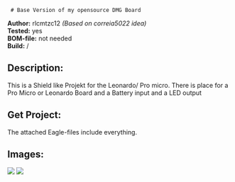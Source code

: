      # Base Version of my opensource DMG Board

**Author:** rlcmtzc12 *(Based on correia5022 idea)*  
**Tested:** yes  
**BOM-file:** not needed   
**Build:** /  

## Description:

This is a Shield like Projekt for the Leonardo/ Pro micro. There is place for a Pro Micro or Leonardo Board and a Battery input and a LED output
## Get Project:
The attached Eagle-files include everything.

## Images:

![](https://github.com/rlcmtzc/OpenGBZ/blob/master/OSDMG_Leonardo_Shield/images/opemGBZ_bottom.png)
![](https://github.com/rlcmtzc/OpenGBZ/blob/master/OSDMG_Leonardo_Shield/images/opemGBZ_top.png)
